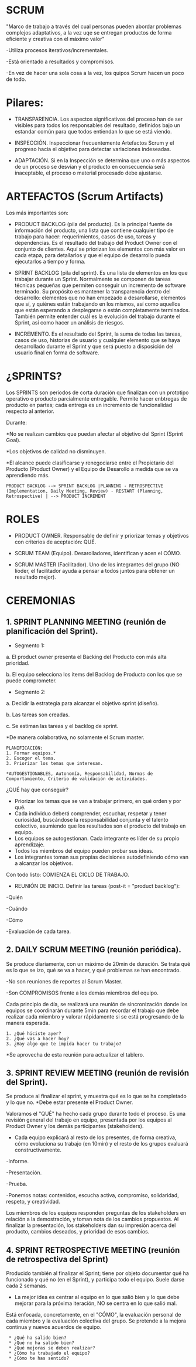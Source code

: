 # SCRUM
"Marco de trabajo a través del cual personas pueden abordar problemas complejos adaptativos, a la vez uqe se entregan productos de forma eficiente y creativa con el máximo valor"

-Utiliza procesos iterativos/incrementales. 

-Está orientado a resultados y compromisos. 
 
-En vez de hacer una sola cosa a la vez, los quipos Scrum hacen un poco de todo.

# Pilares:
* TRANSPARENCIA. Los aspectos significativos del proceso han de ser visibles para todos los responsables del resultado, definidos bajo un estandar común para que todos entiendan lo que se está viendo. 

* INSPECCIÓN. Inspeccionar frecuentemente Artefactos Scrum y el progreso hacia el objetivo para detectar variaciones indeseadas. 

* ADAPTACIÓN. Si en la Inspección se determina que uno o más aspectos de un proceso se desvían y el producto en consecuencia será inaceptable, el proceso o material procesado debe ajustarse. 

# ARTEFACTOS (Scrum Artifacts)
Los más importantes son: 

* PRODUCT BACKLOG (pila del producto). Es la principal fuente de información del producto, una lista que contiene cualquier tipo de trabajo para hacer: requerimientos, casos de uso, tareas y dependencias. Es el resultado del trabajo del Product Owner con el conjunto de clientes. Aquí se priorizan los elementos con más valor en cada etapa, para detallarlos y que el equipo de desarrollo pueda ejecutarlos a tiempo y forma. 

* SPRINT BACKLOG (pila del sprint). Es una lista de elementos en los que trabajar durante un Sprint. Normalmente se componen de tareas técnicas pequeñas que permiten conseguir un incremento de software terminado. Su propósito es mantener la transparencia dentro del desarrollo: elementos que no han empezado a desarollarse, elementos que sí, y quiénes están trabajando en los mismos, así como aquellos que están esperando a desplegarse o están completamente terminados. También permite entender cuál es la evolución del trabajo durante el Sprint, así como hacer un análisis de riesgos. 

* INCREMENTO. Es el resultado del Sprint, la suma de todas las tareas, casos de uso, historias de usuario y cualquier elemento que se haya desarrollado durante el Sprint y que será puesto a disposición del usuario final en forma de software. 

# ¿SPRINTS? 
Los SPRINTS son períodos de corta duración que finalizan con un prototipo operativo o producto parcialmente entregable. Permite hacer enbtregas de producto en partes; cada entrega es un incremento de funcionalidad respecto al anterior. 

Durante: 

*No se realizan cambios que puedan afectar al objetivo del Sprint (Sprint Goal). 

*Los objetivos de calidad no disminuyen. 

*El alcance puede clasificarse y renegociarse entre el Propietario del Producto (Product Owner) y el Equipo de Desarollo a medida que se va aprendiendo más. 

    PRODUCT BACKLOG --> SPRINT BACKLOG |PLANNING - RETROSPECTIVE (Implementation, Daily Meeting, Review) - RESTART (Planning, Retrospective) | --> PRODUCT INCREMENT

# ROLES
* PRODUCT OWNER. Responsable de definir y priorizar temas y objetivos con criterios de aceptación: QUÉ.

* SCRUM TEAM (Equipo). Desarolladores, identifican y acen el CÓMO. 

* SCRUM MASTER (Facilitador). Uno de los integrantes del grupo (NO líoder, el facilitador ayuda a pensar a todos juntos para obtener un resultado mejor).

# CEREMONIAS
## 1. SPRINT PLANNING MEETING (reunión de planificación del Sprint). 

* Segmento 1: 

a. El product owner presenta el Backing del Producto con más alta prioridad. 

b. El equipo selecciona los ítems del Backlog de Producto con los que se puede comprometer. 

* Segmento 2:

a. Decidir la estrategia para alcanzar el objetivo sprint (diseño). 

b. Las tareas son creadas. 

c. Se estiman las tareas y el backlog de sprint. 

*De manera colaborativa, no solamente el Scrum master.

    PLANIFICACIÓN: 
    1. Formar equipos.* 
    2. Escoger el tema.
    3. Priorizar los temas que interesan.
    
    *AUTOGESTIONABLES, Autonomía, Responsabilidad, Normas de Comportamiento, Criterio de validación de actividades.

¿QUÉ hay que conseguir? 

* Priorizar los temas que se van a trabajar primero, en qué orden y por qué. 
* Cada individuo deberá comprender, escuchar, respetar y tener curiosidad, buscándose la responsabilidad conjunta y el talento colectivo, asumiendo que los resultados son el producto del trabajo en equipo. 
* Los equipos se autogestionan. Cada integrante es líder de su propio aprendizaje. 
* Todos los miembros del equipo pueden probar sus ideas.
* Los integrantes toman sus propias decisiones autodefiniendo cómo van a alcanzar los objetivos. 

Con todo listo: COMIENZA EL CICLO DE TRABAJO. 

* REUNIÓN DE INICIO. Definir las tareas (post-it = "product backlog"):

-Quién 

-Cuándo 

-Cómo

-Evaluación de cada tarea.

## 2. DAILY SCRUM MEETING (reunión periódica).
Se produce diariamente, con un máximo de 20min de duración. Se trata qué es lo que se izo, qué se va a hacer, y qué problemas se han encontrado. 

-No son reuniones de reportes al Scrum Master. 

-Son COMPROMISOS frente a los demás miembros del equipo. 

Cada principio de día, se realizará una reunión de sincronización donde los equipos se coordinarán durante 5min para recordar el trabajo que debe realizar cada miembro y valorar rápidamente si se está progresando de la manera esperada. 

    1. ¿Qué hiciste ayer? 
    2. ¿Qué vas a hacer hoy? 
    3. ¿Hay algo que te impida hacer tu trabajo? 
 
 *Se aprovecha de esta reunión para actualizar el tablero. 
 
 ## 3. SPRINT REVIEW MEETING (reunión de revisión del Sprint). 
 Se produce al finalizar el sprint, y muestra qué es lo que se ha completado y lo que no. *Debe estar presente el Product Owner. 
 
 Valoramos el "QUÉ" ha hecho cada grupo durante todo el proceso. Es una revisión general del trabajo en equipo, presentada por los equipos al Product Owner y los demás participantes (stakeholders). 
 
 * Cada equipo explicará al resto de los presentes, de forma creativa, cómo evoluciona su trabajo (en 10min) y el resto de los grupos evaluará constructivamente. 
 
 -Informe. 
 
 -Presentación. 
 
 -Prueba. 
 
 -Ponemos notas: contenidos, escucha activa, compromiso, solidaridad, respeto, y creatividad. 

Los miembros de los equipos responden preguntas de los stakeholders en relación a la demostración, y toman nota de los cambios propuestos. Al finalizar la presentación, los stakeholders dan su impresión acerca del producto, cambios deseados, y prioridad de esos cambios. 

## 4. SPRINT RETROSPECTIVE MEETING (reunión de retrospectiva del Sprint)
Producido también al finalizar el Sprint; tiene por objeto documentar qué ha funcionado y qué no (en el Sprint), y participa todo el equipo. Suele darse cada 2 semanas. 

* La mejor idea es centrar al equipo en lo que salió bien y lo que debe mejorar para la próxima iteración, NO se centra en lo que salió mal. 

Está enfocada, concretamente, en el "CÓMO", la evaluación personal de cada miembro y la evaluación colectiva del grupo. Se pretende a la mejora continua y nuevos acuerdos de equipo. 

     * ¿Qué ha salido bien? 
     * ¿Qué no ha salido bien? 
     * ¿Qué mejoras se deben realizar? 
     * ¿Cómo ha trabajado el equipo? 
     * ¿Cómo te has sentido? 
